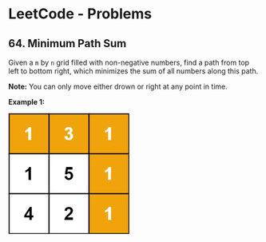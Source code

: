 # LeetCode - Problems

## 64. Minimum Path Sum

Given a `m` by `n` grid filled with non-negative numbers, find a path from top left to bottom right, which minimizes the sum of all numbers along this path.

<strong>Note:</strong> You can only move either drown or right at any point in time.

<strong>Example 1:</strong>

![minimap](/assets/minpath.jpg)
